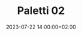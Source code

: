 ---
date: 2023-07-22 14:00:00+02:00
until: 2023-07-23 02:00:00+02:00
title: "Paletti 02"
status: "TENTATIVE"
---